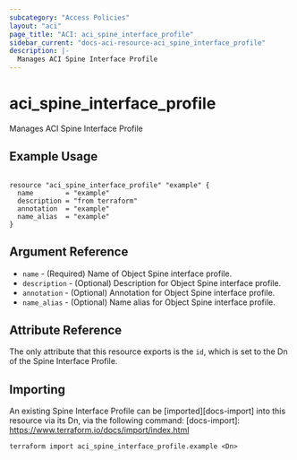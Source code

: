 ```yaml
---
subcategory: "Access Policies"
layout: "aci"
page_title: "ACI: aci_spine_interface_profile"
sidebar_current: "docs-aci-resource-aci_spine_interface_profile"
description: |-
  Manages ACI Spine Interface Profile
---
```


# aci_spine_interface_profile #
Manages ACI Spine Interface Profile

## Example Usage ##

```hcl

resource "aci_spine_interface_profile" "example" {
  name        = "example"
  description = "from terraform"
  annotation  = "example"
  name_alias  = "example"
}

```


## Argument Reference ##
* `name` - (Required) Name of Object Spine interface profile.
* `description` - (Optional) Description for Object Spine interface profile.
* `annotation` - (Optional) Annotation for Object Spine interface profile.
* `name_alias` - (Optional) Name alias for Object Spine interface profile.



## Attribute Reference

The only attribute that this resource exports is the `id`, which is set to the
Dn of the Spine Interface Profile.

## Importing ##

An existing Spine Interface Profile can be [imported][docs-import] into this resource via its Dn, via the following command:
[docs-import]: https://www.terraform.io/docs/import/index.html


```
terraform import aci_spine_interface_profile.example <Dn>
```